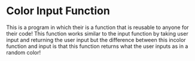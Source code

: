 # Color Input Function
This is a program in which their is a function that is reusable to anyone for their code!
This function works similar to the input function by taking user input and returning the user input but the difference between this incolor function and input is that this function returns what the user inputs as in a random color!
